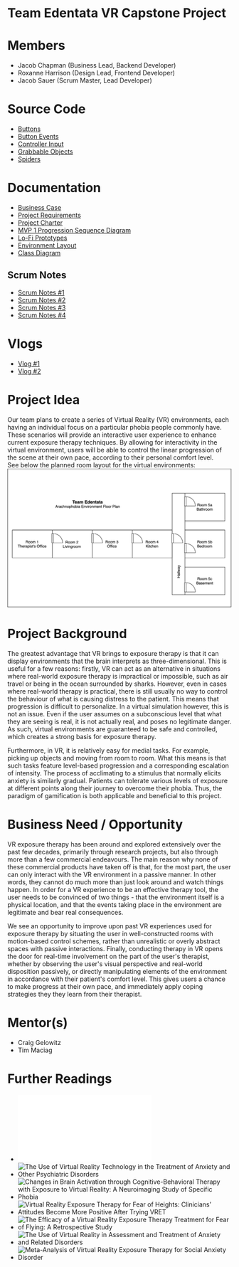 # Team Edentata VR Capstone Project

# Members
- Jacob Chapman (Business Lead, Backend Developer)
- Roxanne Harrison (Design Lead, Frontend Developer)
- Jacob Sauer (Scrum Master, Lead Developer)

# Source Code
- [Buttons](Source%20Code/Buttons)
- [Button Events](Source%20Code/Button%20Events)
- [Controller Input](Source%20Code/Controller%20Input)
- [Grabbable Objects](Source%20Code/Grabbable%20Objects)
- [Spiders](Source%20Code/Spiders)

# Documentation
- [Business Case](Documentation/business_case.pdf)
- [Project Requirements](Documentation/project_requirements.pdf)
- [Project Charter](Documentation/project_charter.pdf)
- [MVP 1 Progression Sequence Diagram](Documentation/VR_Environment/environment_progression_sequence.pdf)
- [Lo-Fi Prototypes](Documentation/lo_fi_prototypes.pdf)
- [Environment Layout](Documentation/VR_Environment/environment_layout.pdf)
- [Class Diagram](Documentation/SpiderClassDiagram.PNG)

## Scrum Notes
- [Scrum Notes #1](Documentation/Scrum_Notes/Scrum_Notes_1_9-24.pdf)
- [Scrum Notes #2](Documentation/Scrum_Notes/Scrum_Notes_2_10-8.pdf)
- [Scrum Notes #3](Documentation/Scrum_Notes/Scrum_Notes_3_10-22.pdf)
- [Scrum Notes #4](Documentation/Scrum_Notes/Scrum_Notes_4_11-19.pdf)

# Vlogs

- [Vlog #1](https://www.youtube.com/watch?v=nNTIOCdFI7Q)
- [Vlog #2](https://youtu.be/FFGHzaU3o5I)

# Project Idea

Our team plans to create a series of Virtual Reality (VR) environments, each having an individual focus on a particular phobia people commonly have. These scenarios will provide an interactive user experience to enhance current exposure therapy techniques. By allowing for interactivity in the virtual environment, users will be able to control the linear progression of the scene at their own pace, according to their personal comfort level.  
See below the planned room layout for the virtual environments:  
![](Documentation/environment_layout.png)

# Project Background

The greatest advantage that VR brings to exposure therapy is that it can display environments that the brain interprets as three-dimensional. This is useful for a few reasons: firstly, VR can act as an alternative in situations where real-world exposure therapy is impractical or impossible, such as air travel or being in the ocean surrounded by sharks. However, even in cases where real-world therapy is practical, there is still usually no way to control the behaviour of what is causing distress to the patient. This means that progression is difficult to personalize. In a virtual simulation however, this is not an issue. Even if the user assumes on a subconscious level that what they are seeing is real, it is not actually real, and poses no legitimate danger. As such, virtual environments are guaranteed to be safe and controlled, which creates a strong basis for exposure therapy.

Furthermore, in VR, it is relatively easy for medial tasks. For example, picking up objects and moving from room to room. What this means is that such tasks feature level-based progression and a corresponding escalation of intensity. The process of acclimating to a stimulus that normally elicits anxiety is similarly gradual. Patients can tolerate various levels of exposure at different points along their journey to overcome their phobia. Thus, the paradigm of gamification is both applicable and beneficial to this project.

# Business Need / Opportunity

VR exposure therapy has been around and explored extensively over the past few decades, primarily through research projects, but also through more than a few commercial endeavours. The main reason why none of these commercial products have taken off is that, for the most part, the user can only interact with the VR environment in a passive manner. In other words, they cannot do much more than just look around and watch things happen. In order for a VR experience to be an effective therapy tool, the user needs to be convinced of two things - that the environment itself is a physical location, and that the events taking place in the environment are legitimate and bear real consequences. 

We see an opportunity to improve upon past VR experiences used for exposure therapy by situating the user in well-constructed rooms with motion-based control schemes, rather than unrealistic or overly abstract spaces with passive interactions. Finally, conducting therapy in VR opens the door for real-time involvement on the part of the user's therapist, whether by observing the user's visual perspective and real-world disposition passively, or directly manipulating elements of the environment in accordance with their patient's comfort level. This gives users a chance to make progress at their own pace, and immediately apply coping strategies they they learn from their therapist.

# Mentor(s)

- Craig Gelowitz
- Tim Maciag

# Further Readings

- ![A Meta-Analysis of the Immersion-Presence Relationship in Virtual Reality Experiences](Documentation/A_meta-analysis_of_the_immersion-presence_relationship_in_virtual_reality_experiences_IJVAR.pdf)
- ![The Use of Virtual Reality Technology in the Treatment of Anxiety and Other Psychiatric Disorders](https://www.ncbi.nlm.nih.gov/pmc/articles/PMC5421394/)
- ![Changes in Brain Activation through Cognitive-Behavioral Therapy with Exposure to Virtual Reality: A Neuroimaging Study of Specific Phobia](https://pubmed.ncbi.nlm.nih.gov/34441804/)
- ![Virtual Reality Exposure Therapy for Fear of Heights: Clinicians’ Attitudes Become More Positive After Trying VRET](https://www.frontiersin.org/articles/10.3389/fpsyg.2021.671871/full)
- ![The Efficacy of a Virtual Reality Exposure Therapy Treatment for Fear of Flying: A Retrospective Study](https://www.frontiersin.org/articles/10.3389/fpsyg.2021.641393/full)
- ![The Use of Virtual Reality in Assessment and Treatment of Anxiety and Related Disorders](https://onlinelibrary.wiley.com/doi/10.1002/cpp.2623)
- ![Meta-Analysis of Virtual Reality Exposure Therapy for Social Anxiety Disorder](https://www.cambridge.org/core/journals/psychological-medicine/article/metaanalysis-of-virtual-reality-exposure-therapy-for-social-anxiety-disorder/F31E7D26EF8C24671E3097B98FD3996F)
